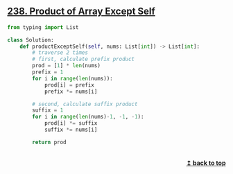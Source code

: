 ## [238. Product of Array Except Self](https://leetcode.com/problems/product-of-array-except-self/)

```python
from typing import List

class Solution:
    def productExceptSelf(self, nums: List[int]) -> List[int]:
        # traverse 2 times
        # first, calculate prefix product
        prod = [1] * len(nums)
        prefix = 1
        for i in range(len(nums)):
            prod[i] = prefix
            prefix *= nums[i]

        # second, calculate suffix product
        suffix = 1
        for i in range(len(nums)-1, -1, -1):
            prod[i] *= suffix
            suffix *= nums[i]

        return prod
```


<br/>
<div align="right">
    <b><a href="#top">↥ back to top</a></b>
</div>
<br/>
